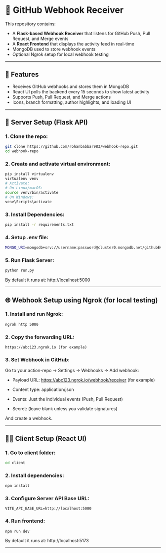 # 📡 GitHub Webhook Receiver

This repository contains:

- A **Flask-based Webhook Receiver** that listens for GitHub Push, Pull Request, and Merge events
- A **React Frontend** that displays the activity feed in real-time
- MongoDB used to store webhook events
- Optional Ngrok setup for local webhook testing

---

## 🚀 Features

- Receives GitHub webhooks and stores them in MongoDB
- React UI polls the backend every 15 seconds to show latest activity
- Supports Push, Pull Request, and Merge actions
- Icons, branch formatting, author highlights, and loading UI

---

## 🐍 Server Setup (Flask API)

### 1. Clone the repo:

```bash
git clone https://github.com/rohanbabbar983/webhook-repo.git
cd webhook-repo
```
### 2. Create and activate virtual environment:

```bash
pip install virtualenv
virtualenv venv
# Activate:
# On Linux/macOS:
source venv/bin/activate
# On Windows:
venv\Scripts\activate
```
### 3. Install Dependencies:

```bash
pip install -r requirements.txt
```

### 4. Setup .env file:

```bash
MONGO_URI=mongodb+srv://username:password@cluster0.mongodb.net/githubEvents?retryWrites=true&w=majority
```

### 5. Run Flask Server:

```bash
python run.py
```

By default it runs at: http://localhost:5000

---

## 🌐 Webhook Setup using Ngrok (for local testing)

### 1. Install and run Ngrok:

```bash
ngrok http 5000
```

### 2. Copy the forwarding URL:

```arduino
https://abc123.ngrok.io (for example)
```

### 3. Set Webhook in GitHub:

Go to your action-repo → Settings → Webhooks → Add webhook:

- Payload URL: https://abc123.ngrok.io/webhook/receiver (for example)

- Content type: application/json

- Events: Just the individual events (Push, Pull Request)

- Secret: (leave blank unless you validate signatures)

And create a webhook.

---

## 🧑‍🎨 Client Setup (React UI)

### 1. Go to client folder:
   
```bash
cd client 
```

### 2. Install dependencies:

```bash
npm install
```

### 3. Configure Server API Base URL:

```env
VITE_API_BASE_URL=http://localhost:5000
```

### 4. Run frontend:

```bash
npm run dev
```

By default it runs at: http://localhost:5173

---



